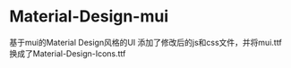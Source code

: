 # Material-Design-mui
基于mui的Material Design风格的UI
添加了修改后的js和css文件，并将mui.ttf 换成了Material-Design-Icons.ttf
